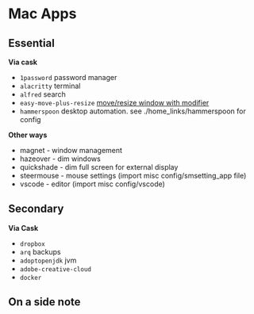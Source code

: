 # Mac Apps

## Essential

**Via cask**

- `1password` password manager
- `alacritty` terminal
- `alfred` search
- `easy-move-plus-resize` [move/resize window with modifier](https://github.com/dmarcotte/easy-move-resize)
- `hammerspoon` desktop automation. see ./home_links/hammerspoon for config


**Other ways**

- magnet - window management
- hazeover - dim windows
- quickshade - dim full screen for external display
- steermouse - mouse settings (import misc config/smsetting_app file)
- vscode - editor (import misc config/vscode)

## Secondary

**Via Cask**

- `dropbox`
- `arq` backups
- `adoptopenjdk` jvm
- `adobe-creative-cloud`
- `docker`

## On a side note

